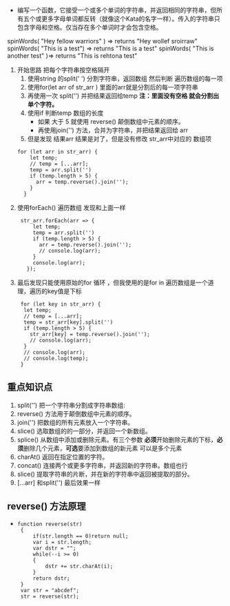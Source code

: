 - 编写一个函数，它接受一个或多个单词的字符串，并返回相同的字符串，但所有五个或更多字母单词都反转（就像这个Kata的名字一样）。传入的字符串只包含字母和空格。仅当存在多个单词时才会包含空格。

spinWords( "Hey fellow warriors" ) => returns "Hey wollef sroirraw" 
spinWords( "This is a test") => returns "This is a test" 
spinWords( "This is another test" )=> returns "This is rehtona test"

1. 开始思路  把每个字符串按空格隔开
   1. 使用string 的split(' ')  分割字符串，返回数组
   然后判断 遍历数组的每一项 
   2. 使用for(let arr of str_arr )
   里面的arr就是分割后的每一项字符串
   3. 再使用一次  split('')  并把结果返回给temp
   **注：里面没有空格  就会分割出单个字符。**
   4. 使用if 判断temp 数组的长度  
      - 如果 大于 5 就使用 reverse()  颠倒数组中元素的顺序。 
      - 再使用join('') 方法，合并为字符串，并把结果返回给 arr
   5. 但是发现 结果arr 结果是对了，但是没有修改 str_arr中对应的 数组项
   ```
   for (let arr in str_arr) {
       let temp;
       // temp = [...arr];
       temp = arr.split('')
       if (temp.length > 5) {
         arr = temp.reverse().join('');
       }
     }
2. 使用forEach() 遍历数组 发现和上面一样
     ```
      str_arr.forEach(arr => {
          let temp;
          temp = arr.split('')
          if (temp.length > 5) {
            arr = temp.reverse().join('');
            // console.log(arr);
          }
          console.log(arr);
        });
3. 最后发现只能使用原始的for 循环 ，但我使用的是for  in 遍历数组是一个道理，遍历的key值是下标
     ```
      for (let key in str_arr) {
       let temp;
       // temp = [...arr];
       temp = str_arr[key].split('')
       if (temp.length > 5) {
         str_arr[key] = temp.reverse().join('');
         // console.log(arr);
       }
       // console.log(arr);
       // console.log(temp);
      }

## 重点知识点
1. split('') 把一个字符串分割成字符串数组:
2. reverse() 方法用于颠倒数组中元素的顺序。
3. join('')  把数组的所有元素放入一个字符串。
4. slice()   选取数组的的一部分，并返回一个新数组。
5. splice()  从数组中添加或删除元素。有三个参数
 **必须**开始删除元素的下标，**必须**删除几个元素，**可选**要添加到数组的新元素  可以是多个元素
6. charAt() 返回在指定位置的字符。
7. concat() 连接两个或更多字符串，并返回新的字符串。数组也行
8. slice()  提取字符串的片断，并在新的字符串中返回被提取的部分。
9. [...arr] 和split('') 最后效果一样

## reverse() 方法原理 
* 
  ```
  function reverse(str) 
   { 
       if(str.length == 0)return null; 
       var i = str.length; 
       var dstr = ""; 
       while(--i >= 0) 
       { 
           dstr += str.charAt(i);  
       } 
       return dstr; 
   } 
   var str = "abcdef"; 
   str = reverse(str); 